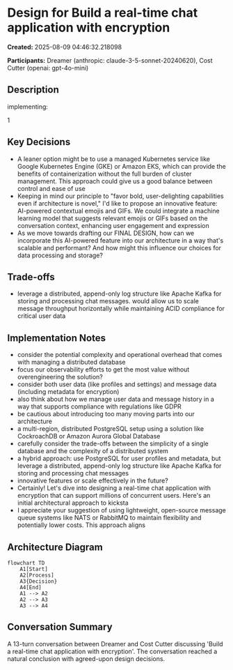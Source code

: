 # Design for Build a real-time chat application with encryption

**Created:** 2025-08-09 04:46:32.218098

**Participants:** Dreamer (anthropic: claude-3-5-sonnet-20240620), Cost Cutter (openai: gpt-4o-mini)

## Description

implementing:

1

## Key Decisions

- A leaner option might be to use a managed Kubernetes service like Google Kubernetes Engine (GKE) or Amazon EKS, which can provide the benefits of containerization without the full burden of cluster management. This approach could give us a good balance between control and ease of use
- Keeping in mind our principle to "favor bold, user-delighting capabilities even if architecture is novel," I'd like to propose an innovative feature: AI-powered contextual emojis and GIFs. We could integrate a machine learning model that suggests relevant emojis or GIFs based on the conversation context, enhancing user engagement and expression
- As we move towards drafting our FINAL DESIGN, how can we incorporate this AI-powered feature into our architecture in a way that's scalable and performant? And how might this influence our choices for data processing and storage?

## Trade-offs

- leverage a distributed, append-only log structure like Apache Kafka for storing and processing chat messages. would allow us to scale message throughput horizontally while maintaining ACID compliance for critical user data

## Implementation Notes

- consider the potential complexity and operational overhead that comes with managing a distributed database
- focus our observability efforts to get the most value without overengineering the solution?
- consider both user data (like profiles and settings) and message data (including metadata for encryption)
- also think about how we manage user data and message history in a way that supports compliance with regulations like GDPR
- be cautious about introducing too many moving parts into our architecture
- a multi-region, distributed PostgreSQL setup using a solution like CockroachDB or Amazon Aurora Global Database
- carefully consider the trade-offs between the simplicity of a single database and the complexity of a distributed system
- a hybrid approach: use PostgreSQL for user profiles and metadata, but leverage a distributed, append-only log structure like Apache Kafka for storing and processing chat messages
- innovative features or scale effectively in the future?
- Certainly! Let's dive into designing a real-time chat application with encryption that can support millions of concurrent users. Here's an initial architectural approach to kicksta
- I appreciate your suggestion of using lightweight, open-source message queue systems like NATS or RabbitMQ to maintain flexibility and potentially lower costs. This approach aligns

## Architecture Diagram

```mermaid
flowchart TD
    A1[Start]
    A2[Process]
    A3{Decision}
    A4[End]
    A1 --> A2
    A2 --> A3
    A3 --> A4

```

## Conversation Summary

A 13-turn conversation between Dreamer and Cost Cutter discussing 'Build a real-time chat application with encryption'. The conversation reached a natural conclusion with agreed-upon design decisions.
